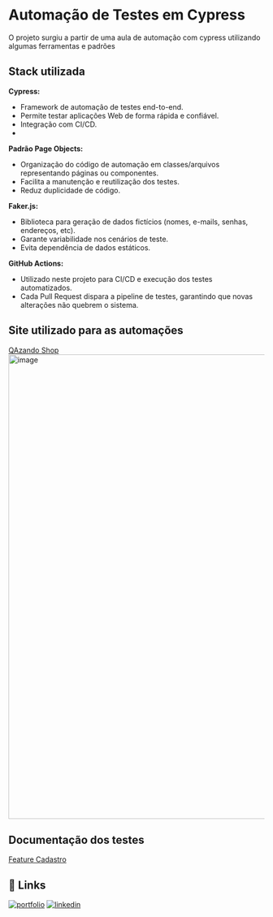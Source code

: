 
# Automação de Testes em Cypress

O projeto surgiu a partir de uma aula de automação com cypress utilizando algumas ferramentas e padrões 


## Stack utilizada

**Cypress:** 
- Framework de automação de testes end-to-end.
- Permite testar aplicações Web de forma rápida e confiável.
- Integração com CI/CD.
- 
**Padrão Page Objects:**
- Organização do código de automação em classes/arquivos representando páginas ou componentes.
- Facilita a manutenção e reutilização dos testes.
- Reduz duplicidade de código.

**Faker.js:**
- Biblioteca para geração de dados fictícios (nomes, e-mails, senhas, endereços, etc).
- Garante variabilidade nos cenários de teste.
- Evita dependência de dados estáticos.

**GitHub Actions:**
- Utilizado neste projeto para CI/CD e execução dos testes automatizados.  
- Cada Pull Request dispara a pipeline de testes, garantindo que novas alterações não quebrem o sistema.  




## Site utilizado para as automações

  [QAzando Shop](https://automationpratice.com.br/)
  <img width="2554" height="915" alt="image" src="https://github.com/user-attachments/assets/afbcae09-30d6-4315-a225-91906854ffc6" />

## Documentação dos testes

[Feature Cadastro](https://github.com/GabrielyCamile/Cypress/blob/master/cypress/README.md)

 

## 🔗 Links
[![portfolio](https://img.shields.io/badge/my_portfolio-000?style=for-the-badge&logo=ko-fi&logoColor=white)](https://github.com/GabrielyCamile)
[![linkedin](https://img.shields.io/badge/linkedin-0A66C2?style=for-the-badge&logo=linkedin&logoColor=white)](https://www.linkedin.com/in/gabriely-camile-924751172/)


